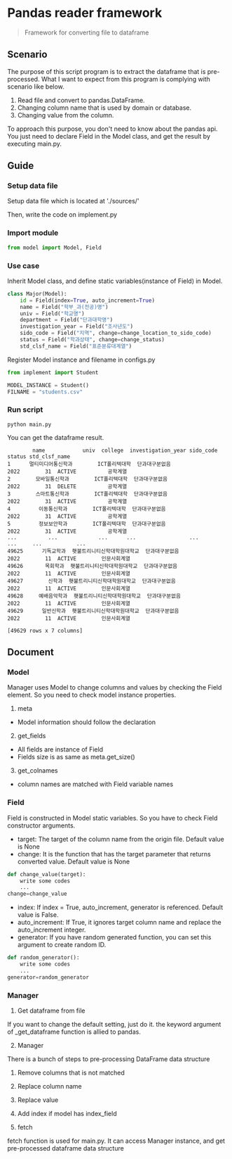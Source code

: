 # Pandas reader framework

> Framework for converting file to dataframe

## Scenario

The purpose of this script program is to extract the dataframe that is pre-processed.
What I want to expect from this program is complying with scenario like below.

1. Read file and convert to pandas.DataFrame.
2. Changing column name that is used by domain or database.
3. Changing value from the column.

To approach this purpose, you don't need to know about the pandas api.
You just need to declare Field in the Model class, and get the result by executing main.py.

## Guide

### Setup data file

Setup data file which is located at './sources/'

Then, write the code on implement.py

### Import module

``` python
from model import Model, Field
```

### Use case

Inherit Model class, and define static variables(instance of Field) in Model.

```python
class Major(Model):
    id = Field(index=True, auto_increment=True)
    name = Field("학부_과(전공)명")
    univ = Field("학교명")
    department = Field("단과대학명")
    investigation_year = Field("조사년도")
    sido_code = Field("지역", change=change_location_to_sido_code)
    status = Field("학과상태", change=change_status)
    std_clsf_name = Field("표준분류대계열")
```

Register Model instance and filename in configs.py

``` python
from implement import Student

MODEL_INSTANCE = Student()
FILNAME = "students.csv"
```

### Run script

```console
python main.py
```

You can get the dataframe result.

```console
        name            univ  college  investigation_year sido_code  status std_clsf_name
1      멀티미디어통신학과        ICT폴리텍대학  단과대구분없음                2022        31  ACTIVE          공학계열
2        모바일통신학과        ICT폴리텍대학  단과대구분없음                2022        31  DELETE          공학계열
3        스마트통신학과        ICT폴리텍대학  단과대구분없음                2022        31  ACTIVE          공학계열
4         이동통신학과        ICT폴리텍대학  단과대구분없음                2022        31  ACTIVE          공학계열
5         정보보안학과        ICT폴리텍대학  단과대구분없음                2022        31  ACTIVE          공학계열
...          ...             ...      ...                 ...       ...     ...           ...
49625      기독교학과  횃불트리니티신학대학원대학교  단과대구분없음                2022        11  ACTIVE        인문사회계열
49626       목회학과  횃불트리니티신학대학원대학교  단과대구분없음                2022        11  ACTIVE        인문사회계열
49627        신학과  횃불트리니티신학대학원대학교  단과대구분없음                2022        11  ACTIVE        인문사회계열
49628     예배음악학과  횃불트리니티신학대학원대학교  단과대구분없음                2022        11  ACTIVE        인문사회계열
49629      일반신학과  횃불트리니티신학대학원대학교  단과대구분없음                2022        11  ACTIVE        인문사회계열

[49629 rows x 7 columns]
```

## Document

### Model

Manager uses Model to change columns and values by checking the Field element.
So you need to check model instance properties.

1. meta

- Model information should follow the declaration

2. get_fields

- All fields are instance of Field
- Fields size is as same as meta.get_size()

3. get_colnames

- column names are matched with Field variable names

### Field

Field is constructed in Model static variables.
So you have to check Field constructor arguments.

- target: The target of the column name from the origin file. Default value is None
- change: It is the function that has the target parameter that returns converted value. Default value is None

```python
def change_value(target):
    write some codes
    ...
change=change_value
```

- index: If index = True, auto_increment, generator is referenced. Default value is False.
- auto_increment: If True, it ignores target column name and replace the auto_increment integer.
- generator: If you have random generated function, you can set this argument to create random ID.

```python
def random_generator():
    write some codes
    ...
generator=random_generator
```

### Manager

1. Get dataframe from file

If you want to change the default setting, just do it.
the keyword argument of _get_dataframe function is allied to pandas.

2. Manager

There is a bunch of steps to pre-processing DataFrame data structure

1. Remove columns that is not matched
2. Replace column name
3. Replace value
4. Add index if model has index_field

3. fetch

fetch function is used for main.py. It can access Manager instance, and get pre-processed dataframe data structure
